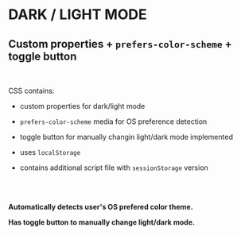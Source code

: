 # DARK / LIGHT MODE

## Custom properties + `prefers-color-scheme` + toggle button

<br>

CSS contains:
<br>

- custom properties for dark/light mode

- `prefers-color-scheme` media for OS preference detection

- toggle button for manually changin light/dark mode implemented

- uses `localStorage`

- contains additional script file with `sessionStorage` version

<br><br>

**Automatically detects user's OS prefered color theme.**

**Has toggle button to manually change light/dark mode.**
